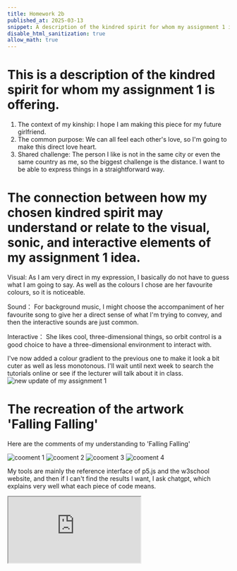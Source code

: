 ```yaml
---
title: Homework 2b
published_at: 2025-03-13
snippet: A description of the kindred spirit for whom my assignment 1 is offering. And expand on my discussions from homework 2a. Then consider the recreation of 'Falling Falling'.
disable_html_sanitization: true
allow_math: true
---
```


# This is a description of the kindred spirit for whom my assignment 1 is offering.

1. The context of my kinship: I hope I am making this piece for my future girlfriend.
2. The common purpose: We can all feel each other's love, so I'm going to make this direct love heart.
3. Shared challenge: The person I like is not in the same city or even the same country as me, so the biggest challenge is the distance. I want to be able to express things in a straightforward way.

# The connection between how my chosen kindred spirit may understand or relate to the visual, sonic, and interactive elements of my assignment 1 idea.

Visual: As I am very direct in my expression, I basically do not have to guess what I am going to say. As well as the colours I chose are her favourite colours, so it is noticeable.

Sound： For background music, I might choose the accompaniment of her favourite song to give her a direct sense of what I'm trying to convey, and then the interactive sounds are just common.

Interactive： She likes cool, three-dimensional things, so orbit control is a good choice to have a three-dimensional environment to interact with.

I've now added a colour gradient to the previous one to make it look a bit cuter as well as less monotonous. I'll wait until next week to search the tutorials online or see if the lecturer will talk about it in class.
![new update of my assignment 1](/w02s2/attempt_2.png)

# The recreation of the artwork 'Falling Falling'

Here are the comments of my understanding to 'Falling Falling'

![cooment 1](/w02s2/1.png)
![cooment 2](/w02s2/2.png)
![cooment 3](/w02s2/3.png)
![cooment 4](/w02s2/4.png)

My tools are mainly the reference interface of p5.js and the w3school website, and then if I can't find the results I want, I ask chatgpt, which explains very well what each piece of code means.

<iframe id="recreation of falling" src="https://editor.p5js.org/jinhuiliang01/sketches/_vY2a2sWm"></iframe>

<script type="module">

    const iframe  = document.getElementById (`recreation of falling`)
    iframe.width  = iframe.parentNode.scrollWidth
    iframe.height = iframe.width * 9 / 16 + 42

</script>
